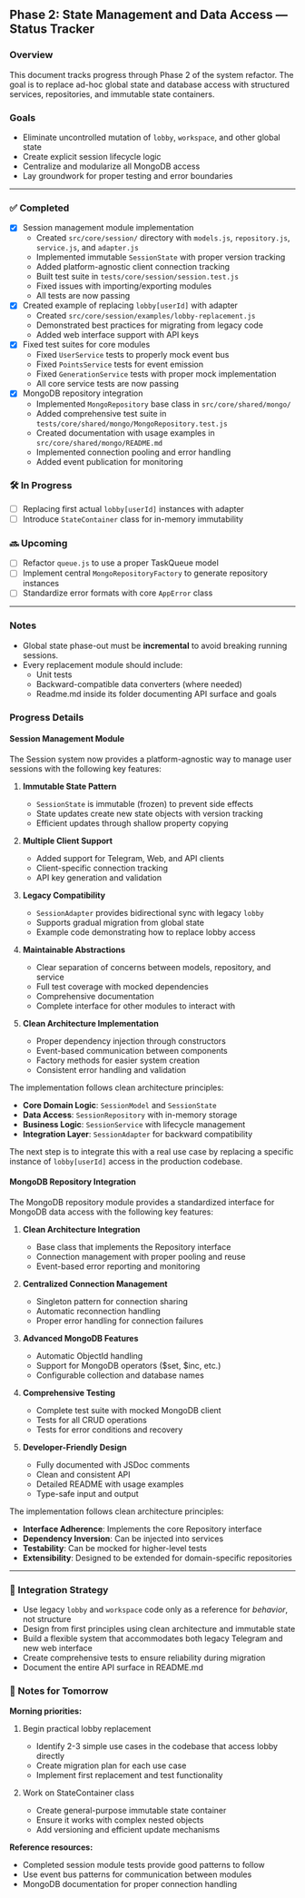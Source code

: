 ## Phase 2: State Management and Data Access — Status Tracker

### Overview
This document tracks progress through Phase 2 of the system refactor. The goal is to replace ad-hoc global state and database access with structured services, repositories, and immutable state containers.

### Goals
- Eliminate uncontrolled mutation of `lobby`, `workspace`, and other global state
- Create explicit session lifecycle logic
- Centralize and modularize all MongoDB access
- Lay groundwork for proper testing and error boundaries

---

### ✅ Completed
- [x] Session management module implementation
  - Created `src/core/session/` directory with `models.js`, `repository.js`, `service.js`, and `adapter.js`
  - Implemented immutable `SessionState` with proper version tracking
  - Added platform-agnostic client connection tracking
  - Built test suite in `tests/core/session/session.test.js`
  - Fixed issues with importing/exporting modules
  - All tests are now passing
- [x] Created example of replacing `lobby[userId]` with adapter
  - Created `src/core/session/examples/lobby-replacement.js` 
  - Demonstrated best practices for migrating from legacy code
  - Added web interface support with API keys
- [x] Fixed test suites for core modules
  - Fixed `UserService` tests to properly mock event bus
  - Fixed `PointsService` tests for event emission 
  - Fixed `GenerationService` tests with proper mock implementation
  - All core service tests are now passing
- [x] MongoDB repository integration
  - Implemented `MongoRepository` base class in `src/core/shared/mongo/`
  - Added comprehensive test suite in `tests/core/shared/mongo/MongoRepository.test.js`
  - Created documentation with usage examples in `src/core/shared/mongo/README.md`
  - Implemented connection pooling and error handling
  - Added event publication for monitoring

### 🛠️ In Progress
- [ ] Replacing first actual `lobby[userId]` instances with adapter
- [ ] Introduce `StateContainer` class for in-memory immutability

### 🔜 Upcoming
- [ ] Refactor `queue.js` to use a proper TaskQueue model
- [ ] Implement central `MongoRepositoryFactory` to generate repository instances
- [ ] Standardize error formats with core `AppError` class

---

### Notes
- Global state phase-out must be **incremental** to avoid breaking running sessions.
- Every replacement module should include:
  - Unit tests
  - Backward-compatible data converters (where needed)
  - Readme.md inside its folder documenting API surface and goals

### Progress Details

#### Session Management Module

The Session system now provides a platform-agnostic way to manage user sessions with the following key features:

1. **Immutable State Pattern**
   - `SessionState` is immutable (frozen) to prevent side effects
   - State updates create new state objects with version tracking
   - Efficient updates through shallow property copying

2. **Multiple Client Support**
   - Added support for Telegram, Web, and API clients
   - Client-specific connection tracking
   - API key generation and validation

3. **Legacy Compatibility**
   - `SessionAdapter` provides bidirectional sync with legacy `lobby`
   - Supports gradual migration from global state
   - Example code demonstrating how to replace lobby access

4. **Maintainable Abstractions**
   - Clear separation of concerns between models, repository, and service
   - Full test coverage with mocked dependencies
   - Comprehensive documentation
   - Complete interface for other modules to interact with

5. **Clean Architecture Implementation**
   - Proper dependency injection through constructors
   - Event-based communication between components
   - Factory methods for easier system creation
   - Consistent error handling and validation

The implementation follows clean architecture principles:
- **Core Domain Logic**: `SessionModel` and `SessionState` 
- **Data Access**: `SessionRepository` with in-memory storage
- **Business Logic**: `SessionService` with lifecycle management
- **Integration Layer**: `SessionAdapter` for backward compatibility

The next step is to integrate this with a real use case by replacing a specific instance of `lobby[userId]` access in the production codebase.

#### MongoDB Repository Integration

The MongoDB repository module provides a standardized interface for MongoDB data access with the following key features:

1. **Clean Architecture Integration**
   - Base class that implements the Repository interface
   - Connection management with proper pooling and reuse
   - Event-based error reporting and monitoring

2. **Centralized Connection Management**
   - Singleton pattern for connection sharing
   - Automatic reconnection handling
   - Proper error handling for connection failures

3. **Advanced MongoDB Features**
   - Automatic ObjectId handling
   - Support for MongoDB operators ($set, $inc, etc.)
   - Configurable collection and database names

4. **Comprehensive Testing**
   - Complete test suite with mocked MongoDB client
   - Tests for all CRUD operations
   - Tests for error conditions and recovery

5. **Developer-Friendly Design**
   - Fully documented with JSDoc comments
   - Clean and consistent API
   - Detailed README with usage examples
   - Type-safe input and output

The implementation follows clean architecture principles:
- **Interface Adherence**: Implements the core Repository interface
- **Dependency Inversion**: Can be injected into services
- **Testability**: Can be mocked for higher-level tests
- **Extensibility**: Designed to be extended for domain-specific repositories

---

### 🧠 Integration Strategy
- Use legacy `lobby` and `workspace` code only as a reference for *behavior*, not structure
- Design from first principles using clean architecture and immutable state
- Build a flexible system that accommodates both legacy Telegram and new web interface
- Create comprehensive tests to ensure reliability during migration
- Document the entire API surface in README.md

### 📝 Notes for Tomorrow

**Morning priorities:**
1. Begin practical lobby replacement
   - Identify 2-3 simple use cases in the codebase that access lobby directly
   - Create migration plan for each use case
   - Implement first replacement and test functionality

2. Work on StateContainer class
   - Create general-purpose immutable state container
   - Ensure it works with complex nested objects
   - Add versioning and efficient update mechanisms

**Reference resources:**
- Completed session module tests provide good patterns to follow
- Use event bus patterns for communication between modules
- MongoDB documentation for proper connection handling